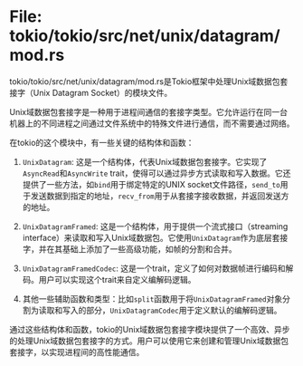 # File: tokio/tokio/src/net/unix/datagram/mod.rs

tokio/tokio/src/net/unix/datagram/mod.rs是Tokio框架中处理Unix域数据包套接字（Unix Datagram Socket）的模块文件。

Unix域数据包套接字是一种用于进程间通信的套接字类型。它允许运行在同一台机器上的不同进程之间通过文件系统中的特殊文件进行通信，而不需要通过网络。

在tokio的这个模块中，有一些关键的结构体和函数：

1. `UnixDatagram`: 这是一个结构体，代表Unix域数据包套接字。它实现了`AsyncRead`和`AsyncWrite` trait，使得可以通过异步方式读取和写入数据。它还提供了一些方法，如`bind`用于绑定特定的UNIX socket文件路径，`send_to`用于发送数据到指定的地址，`recv_from`用于从套接字接收数据，并返回发送方的地址。

2. `UnixDatagramFramed`: 这是一个结构体，用于提供一个流式接口（streaming interface）来读取和写入Unix域数据包。它使用`UnixDatagram`作为底层套接字，并在其基础上添加了一些高级功能，如帧的分割和合并。

3. `UnixDatagramFramedCodec`: 这是一个trait，定义了如何对数据帧进行编码和解码。用户可以实现这个trait来自定义编解码逻辑。

4. 其他一些辅助函数和类型：比如`split`函数用于将`UnixDatagramFramed`对象分割为读取和写入的部分，`UnixDatagramCodec`用于定义默认的编解码逻辑。

通过这些结构体和函数，tokio的Unix域数据包套接字模块提供了一个高效、异步的处理Unix域数据包套接字的方式。用户可以使用它来创建和管理Unix域数据包套接字，以实现进程间的高性能通信。

